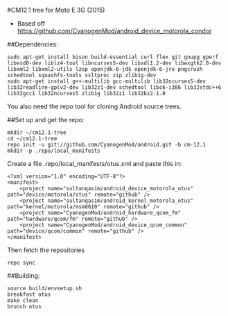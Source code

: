 #CM12.1 tree for Moto E 3G (2015)
* Based off https://github.com/CyanogenMod/android_device_motorola_condor

##Dependencies:
````
sudo apt-get install bison build-essential curl flex git gnupg gperf libesd0-dev liblz4-tool libncurses5-dev libsdl1.2-dev libwxgtk2.8-dev libxml2 libxml2-utils lzop openjdk-6-jdk openjdk-6-jre pngcrush schedtool squashfs-tools xsltproc zip zlib1g-dev
sudo apt-get install g++-multilib gcc-multilib lib32ncurses5-dev lib32readline-gplv2-dev lib32z1-dev schedtool libc6-i386 lib32stdc++6 lib32gcc1 lib32ncurses5 zlib1g lib32z1 lib32bz2-1.0
````
You also need the repo tool for cloning Android source trees.

##Set up and get the repo:
````
mkdir ~/cm12.1-tree
cd ~/cm12.1-tree
repo init -u git://github.com/CyanogenMod/android.git -b cm-12.1
mkdir -p .repo/local_manifests
````

Create a file .repo/local_manifests/otus.xml and paste this in:
````
<?xml version="1.0" encoding="UTF-8"?>
<manifest>
    <project name="sultanqasim/android_device_motorola_otus" path="device/motorola/otus" remote="github" />
    <project name="sultanqasim/android_kernel_motorola_otus" path="kernel/motorola/msm8610" remote="github" />
    <project name="CyanogenMod/android_hardware_qcom_fm" path="hardware/qcom/fm" remote="github" />
    <project name="CyanogenMod/android_device_qcom_common" path="device/qcom/common" remote="github" />
</manifest>
````

Then fetch the repositories
````
repo sync
````

##Building:
````
source build/envsetup.sh
breakfast otus
make clean
brunch otus
````
